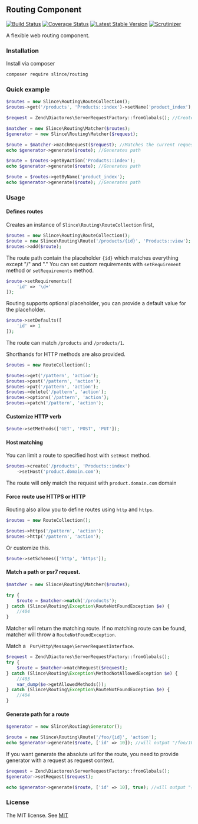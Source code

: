 ﻿## Routing Component

[![Build Status](https://img.shields.io/travis/slince/routing/master.svg?style=flat-square)](https://travis-ci.org/slince/routing)
[![Coverage Status](https://img.shields.io/codecov/c/github/slince/routing.svg?style=flat-square)](https://codecov.io/github/slince/routing)
[![Latest Stable Version](https://img.shields.io/packagist/v/slince/routing.svg?style=flat-square&label=stable)](https://packagist.org/packages/slince/routing)
[![Scrutinizer](https://img.shields.io/scrutinizer/g/slince/routing.svg?style=flat-square)](https://scrutinizer-ci.com/g/slince/routing/?branch=master)

A flexible web routing component.

### Installation

Install via composer

```bash
composer require slince/routing
```

### Quick example

```php
$routes = new Slince\Routing\RouteCollection();
$routes->get('/products', 'Products::index')->setName('product_index');

$request = Zend\Diactoros\ServerRequestFactory::fromGlobals(); //Creates the psr7 request instance

$matcher = new Slince\Routing\Matcher($routes);
$generator = new Slince\Routing\Matcher($request);

$route = $matcher->matchRequest($request); //Matches the current request
echo $generator->generate($route); //Generates path 

$route = $routes->getByAction('Products::index');
echo $generator->generate($route); //Generates path 

$route = $routes->getByName('product_index');
echo $generator->generate($route); //Generates path 
```

### Usage

#### Defines routes

Creates an instance of `Slince\Routing\RouteCollection` first,

```php
$routes = new Slince\Routing\RouteCollection();
$route = new Slince\Routing\Route('/products/{id}', 'Products::view');
$routes->add($route);
```
The route path contain the placeholder `{id}` which matches everything except "/" and "."
You can set custom requirements with `setRequirement`  method or `setRequirements` method.

```php
$route->setRequirements([
    'id' => '\d+'
]);
```

Routing supports optional placeholder, you can provide a default value for the placeholder.

```php
$route->setDefaults([
    'id' => 1
]);
```
The route can match `/products` and `/products/1`.

Shorthands for HTTP methods are also provided.

```php
$routes = new RouteCollection();

$routes->get('/pattern', 'action');
$routes->post('/pattern', 'action');
$routes->put('/pattern', 'action');
$routes->delete('/pattern', 'action');
$routes->options('/pattern', 'action');
$routes->patch('/pattern', 'action');
```

#### Customize HTTP verb 

```php
$route->setMethods(['GET', 'POST', 'PUT']);
```

#### Host matching

You can limit a route to specified host with `setHost` method.

```php
$routes->create('/products', 'Products::index')
    ->setHost('product.domain.com');
```

The route will only match the request with `product.domain.com` domain

#### Force route use HTTPS or HTTP

Routing also allow you to define routes using `http` and `https`.

```php
$routes = new RouteCollection();

$routes->https('/pattern', 'action');
$routes->http('/pattern', 'action');
```
Or customize this.

```php
$route->setSchemes(['http', 'https']);
```

#### Match a path or psr7 request.

```php
$matcher = new Slince\Routing\Matcher($routes);

try {
    $route = $matcher->match('/products');
} catch (Slince\Routing\Exception\RouteNotFoundException $e) {
    //404
}
```
Matcher will return the matching route. If no matching route can be found, matcher will throw a `RouteNotFoundException`.

Match a ` Psr\Http\Message\ServerRequestInterface`.

```php
$request = Zend\Diactoros\ServerRequestFactory::fromGlobals();
try {
    $route = $matcher->matchRequest($request);
} catch (Slince\Routing\Exception\MethodNotAllowedException $e) {
    //403
    var_dump($e->getAllowedMethods());
} catch (Slince\Routing\Exception\RouteNotFoundException $e) {
    //404
}
```

#### Generate path for a route

```php
$generator = new Slince\Routing\Generator();

$route = new Slince\Routing\Route('/foo/{id}', 'action');
echo $generator->generate($route, ['id' => 10]); //will output "/foo/10"
```

If you want generate the absolute url for the route, you need to provide generator with a request as request context.

```php
$request = Zend\Diactoros\ServerRequestFactory::fromGlobals();
$generator->setRequest($request);

echo $generator->generate($route, ['id' => 10], true); //will output "{scheme}://{domain}/foo/10"
```

### License
 
The MIT license. See [MIT](https://opensource.org/licenses/MIT)